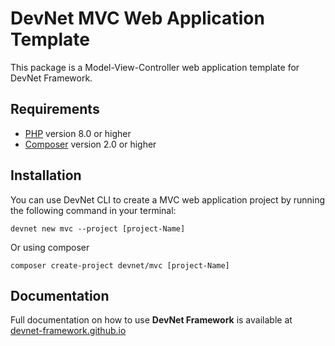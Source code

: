 # DevNet MVC Web Application Template
This package is a Model-View-Controller web application template for DevNet Framework.

## Requirements
- [PHP](https://www.php.net/) version 8.0 or higher
- [Composer](https://getcomposer.org/) version 2.0 or higher

## Installation
You can use DevNet CLI to create a MVC web application project by running the following command in your terminal:
```
devnet new mvc --project [project-Name]
```
Or using composer
```
composer create-project devnet/mvc [project-Name]
```

## Documentation
Full documentation on how to use **DevNet Framework** is available at [devnet-framework.github.io](https://devnet-framework.github.io)
